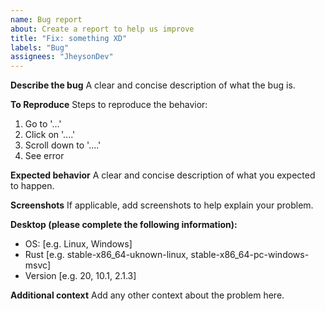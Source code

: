 ```yaml
---
name: Bug report
about: Create a report to help us improve
title: "Fix: something XD"
labels: "Bug"
assignees: "JheysonDev"
---
```


**Describe the bug**
A clear and concise description of what the bug is.

**To Reproduce**
Steps to reproduce the behavior:

1. Go to '...'
2. Click on '....'
3. Scroll down to '....'
4. See error

**Expected behavior**
A clear and concise description of what you expected to happen.

**Screenshots**
If applicable, add screenshots to help explain your problem.

**Desktop (please complete the following information):**

- OS: [e.g. Linux, Windows]
- Rust [e.g. stable-x86_64-uknown-linux, stable-x86_64-pc-windows-msvc]
- Version [e.g. 20, 10.1, 2.1.3]

**Additional context**
Add any other context about the problem here.
